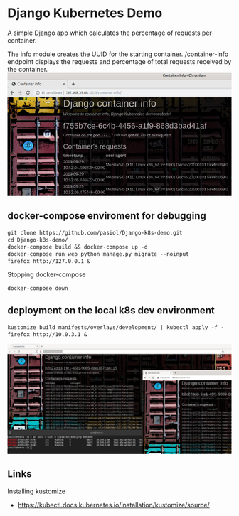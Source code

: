 # Django Kubernetes Demo

A simple Django app which calculates the percentage of requests per container.

The info module creates the UUID for the starting container. /container-info endpoint displays the requests and percentage of total requests received by the container.
![Screenshot](./images/screenshot.png)

## docker-compose enviroment for debugging

    git clone https://github.com/pasiol/Django-k8s-demo.git
    cd Django-k8s-demo/
    docker-compose build && docker-compose up -d
    docker-compose run web python manage.py migrate --noinput
    firefox http://127.0.0.1 &

Stopping docker-compose

    docker-compose down

## deployment on the local k8s dev environment

    kustomize build manifests/overlays/development/ | kubectl apply -f -
    firefox http://10.0.3.1 &

![Screenshot](./images/k8s_screenshot.png)

## Links

Installing kustomize

- https://kubectl.docs.kubernetes.io/installation/kustomize/source/
